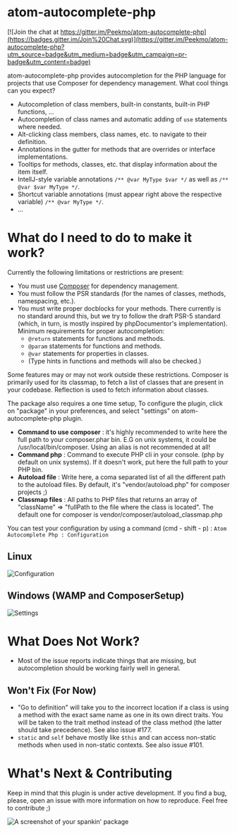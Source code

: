 # atom-autocomplete-php

[![Join the chat at https://gitter.im/Peekmo/atom-autocomplete-php](https://badges.gitter.im/Join%20Chat.svg)](https://gitter.im/Peekmo/atom-autocomplete-php?utm_source=badge&utm_medium=badge&utm_campaign=pr-badge&utm_content=badge)

atom-autocomplete-php provides autocompletion for the PHP language for projects that use Composer for dependency management. What cool things can you expect?
  * Autocompletion of class members, built-in constants, built-in PHP functions, ...
  * Autocompletion of class names and automatic adding of `use` statements where needed.
  * Alt-clicking class members, class names, etc. to navigate to their definition.
  * Annotations in the gutter for methods that are overrides or interface implementations.
  * Tooltips for methods, classes, etc. that display information about the item itself.
  * IntellJ-style variable annotations `/** @var MyType $var */` as well as `/** @var $var MyType */`.
  * Shortcut variable annotations (must appear right above the respective variable) `/** @var MyType */`.
  * ...

# What do I need to do to make it work?
Currently the following limitations or restrictions are present:
  * You must use [Composer](https://getcomposer.org/) for dependency management.
  * You must follow the PSR standards (for the names of classes, methods, namespacing, etc.).
  * You must write proper docblocks for your methods. There currently is no standard around this, but we try to follow the draft PSR-5 standard (which, in turn, is mostly inspired by phpDocumentor's implementation). Minimum requirements for proper autocompletion:
    * `@return` statements for functions and methods.
    * `@param` statements for functions and methods.
    * `@var` statements for properties in classes.
    * (Type hints in functions and methods will also be checked.)
  
Some features may or may not work outside these restrictions. Composer is primarily used for its classmap, to fetch a list of classes that are present in your codebase. Reflection is used to fetch information about classes.

The package also requires a one time setup, To configure the plugin, click on "package" in your preferences, and select "settings" on atom-autocomplete-php plugin.

- **Command to use composer** : it's highly recommended to write here the full path to your composer.phar bin. E.G on unix systems, it could be /usr/local/bin/composer. Using an alias is not recommended at all!
- **Command php** : Command to execute PHP cli in your console. (php by default on unix systems). If it doesn't work, put here the full path to your PHP bin.
- **Autoload file** : Write here, a coma separated list of all the different path to the autoload files. By default, it's "vendor/autoload.php" for composer projects ;)
- **Classmap files** : All paths to PHP files that returns an array of "className" => "fullPath to the file where the class is located". The default one for composer is vendor/composer/autoload_classmap.php

You can test your configuration by using a command (cmd - shift - p) : ```Atom Autocomplete Php : Configuration```

## Linux
![Configuration](http://i.imgur.com/LYBcaHE.png)
&nbsp;

## Windows (WAMP and ComposerSetup)
![Settings](http://i.imgur.com/hY5ypG2.png)
&nbsp;

# What Does Not Work?
  * Most of the issue reports indicate things that are missing, but autocompletion should be working fairly well in general.
  
## Won't Fix (For Now)
  * "Go to definition" will take you to the incorrect location if a class is using a method with the exact same name as one in its own direct traits. You will be taken to the trait method instead of the class method (the latter should take precedence). See also issue #177.
  * `static` and `self` behave mostly like `$this` and can access non-static methods when used in non-static contexts. See also issue #101.

# What's Next & Contributing
Keep in mind that this plugin is under active development. If you find a bug, please, open an issue with more information on how to reproduce. Feel free to contribute ;)

![A screenshot of your spankin' package](https://f.cloud.github.com/assets/69169/2290250/c35d867a-a017-11e3-86be-cd7c5bf3ff9b.gif)
